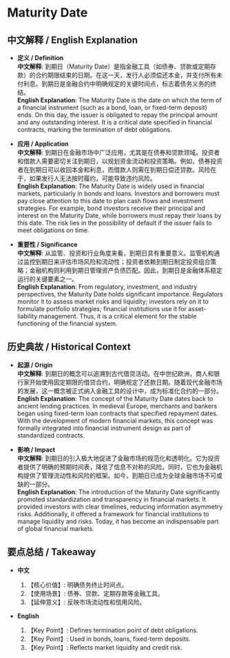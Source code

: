# Maturity Date

## 中文解释 / English Explanation

* **定义 / Definition**  
  **中文解释**: 到期日（Maturity Date）是指金融工具（如债券、贷款或定期存款）的合约期限结束的日期。在这一天，发行人必须偿还本金，并支付所有未付利息。到期日是金融合约中明确规定的关键时间点，标志着债务义务的终结。  
  **English Explanation**: The Maturity Date is the date on which the term of a financial instrument (such as a bond, loan, or fixed-term deposit) ends. On this day, the issuer is obligated to repay the principal amount and any outstanding interest. It is a critical date specified in financial contracts, marking the termination of debt obligations.

* **应用 / Application**  
  **中文解释**: 到期日在金融市场中广泛应用，尤其是在债券和贷款领域。投资者和借款人需要密切关注到期日，以规划资金流动和投资策略。例如，债券投资者在到期日可以收回本金和利息，而借款人则需在到期日偿还贷款。风险在于，如果发行人无法按时履约，可能导致违约风险。  
  **English Explanation**: The Maturity Date is widely used in financial markets, particularly in bonds and loans. Investors and borrowers must pay close attention to this date to plan cash flows and investment strategies. For example, bond investors receive their principal and interest on the Maturity Date, while borrowers must repay their loans by this date. The risk lies in the possibility of default if the issuer fails to meet obligations on time.

* **重要性 / Significance**  
  **中文解释**: 从监管、投资和行业角度来看，到期日具有重要意义。监管机构通过监控到期日来评估市场风险和流动性；投资者依赖到期日制定投资组合策略；金融机构则利用到期日管理资产负债匹配。因此，到期日是金融体系稳定运行的关键要素之一。  
  **English Explanation**: From regulatory, investment, and industry perspectives, the Maturity Date holds significant importance. Regulators monitor it to assess market risks and liquidity; investors rely on it to formulate portfolio strategies; financial institutions use it for asset-liability management. Thus, it is a critical element for the stable functioning of the financial system.

## 历史典故 / Historical Context

* **起源 / Origin**  
  **中文解释**: 到期日的概念可以追溯到古代借贷活动。在中世纪欧洲，商人和银行家开始使用固定期限的借贷合约，明确规定了还款日期。随着现代金融市场的发展，这一概念被正式纳入金融工具的设计中，成为标准化合约的一部分。  
  **English Explanation**: The concept of the Maturity Date dates back to ancient lending practices. In medieval Europe, merchants and bankers began using fixed-term loan contracts that specified repayment dates. With the development of modern financial markets, this concept was formally integrated into financial instrument design as part of standardized contracts.

* **影响 / Impact**  
  **中文解释**: 到期日的引入极大地促进了金融市场的规范化和透明化。它为投资者提供了明确的预期时间表，降低了信息不对称的风险。同时，它也为金融机构提供了管理流动性和风险的框架。如今，到期日已成为全球金融市场不可或缺的一部分。  
  **English Explanation**: The introduction of the Maturity Date significantly promoted standardization and transparency in financial markets. It provided investors with clear timelines, reducing information asymmetry risks. Additionally, it offered a framework for financial institutions to manage liquidity and risks. Today, it has become an indispensable part of global financial markets.

## 要点总结 / Takeaway

* **中文**  
  1. 【核心价值】: 明确债务终止时间点。
  2. 【使用场景】: 债券、贷款、定期存款等金融工具。
  3. 【延伸意义】: 反映市场流动性和信用风险。

* **English**  
  1. 【Key Point】: Defines termination point of debt obligations.
  2. 【Key Point】: Used in bonds, loans, fixed-term deposits.
  3. 【Key Point】: Reflects market liquidity and credit risk.